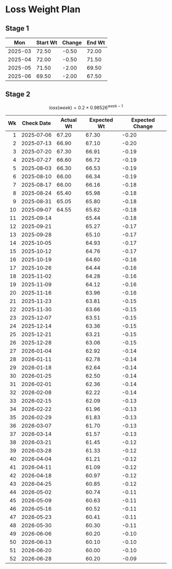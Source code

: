 # Loss Weight Plan

## Stage 1

| Mon     | Start Wt | Change | End Wt |
| ------- | -------- | ------ | ------ |
| 2025-03 | 72.50    | -0.50  | 72.00  |
| 2025-04 | 72.00    | -0.50  | 71.50  |
| 2025-05 | 71.50    | -2.00  | 69.50  |
| 2025-06 | 69.50    | -2.00  | 67.50  |

## Stage 2

$$
loss(week) = 0.2 \times 0.98526^{week-1}
$$

|   Wk | Check Date | Actual Wt | Expected Wt | Expected Change |
| ---: | ---------- | --------- | ----------- | --------------- |
|    1 | 2025‑07‑06 | 67.20     | 67.30       | -0.20           |
|    2 | 2025‑07‑13 | 66.90     | 67.10       | -0.20           |
|    3 | 2025‑07‑20 | 67.30     | 66.91       | -0.19           |
|    4 | 2025‑07‑27 | 66.60     | 66.72       | -0.19           |
|    5 | 2025‑08‑03 | 66.30     | 66.53       | -0.19           |
|    6 | 2025‑08‑10 | 66.00     | 66.34       | -0.19           |
|    7 | 2025‑08‑17 | 66.00     | 66.16       | -0.18           |
|    8 | 2025‑08‑24 | 65.40     | 65.98       | -0.18           |
|    9 | 2025‑08‑31 | 65.05     | 65.80       | -0.18           |
|   10 | 2025‑09‑07 | 64.55     | 65.62       | -0.18           |
|   11 | 2025‑09‑14 |           | 65.44       | -0.18           |
|   12 | 2025‑09‑21 |           | 65.27       | -0.17           |
|   13 | 2025‑09‑28 |           | 65.10       | -0.17           |
|   14 | 2025‑10‑05 |           | 64.93       | -0.17           |
|   15 | 2025‑10‑12 |           | 64.76       | -0.17           |
|   16 | 2025‑10‑19 |           | 64.60       | -0.16           |
|   17 | 2025‑10‑26 |           | 64.44       | -0.16           |
|   18 | 2025‑11‑02 |           | 64.28       | -0.16           |
|   19 | 2025‑11‑09 |           | 64.12       | -0.16           |
|   20 | 2025‑11‑16 |           | 63.96       | -0.16           |
|   21 | 2025‑11‑23 |           | 63.81       | -0.15           |
|   22 | 2025‑11‑30 |           | 63.66       | -0.15           |
|   23 | 2025‑12‑07 |           | 63.51       | -0.15           |
|   24 | 2025‑12‑14 |           | 63.36       | -0.15           |
|   25 | 2025‑12‑21 |           | 63.21       | -0.15           |
|   26 | 2025‑12‑28 |           | 63.06       | -0.15           |
|   27 | 2026‑01‑04 |           | 62.92       | -0.14           |
|   28 | 2026‑01‑11 |           | 62.78       | -0.14           |
|   29 | 2026‑01‑18 |           | 62.64       | -0.14           |
|   30 | 2026‑01‑25 |           | 62.50       | -0.14           |
|   31 | 2026‑02‑01 |           | 62.36       | -0.14           |
|   32 | 2026‑02‑08 |           | 62.22       | -0.14           |
|   33 | 2026‑02‑15 |           | 62.09       | -0.13           |
|   34 | 2026‑02‑22 |           | 61.96       | -0.13           |
|   35 | 2026‑02‑29 |           | 61.83       | -0.13           |
|   36 | 2026‑03‑07 |           | 61.70       | -0.13           |
|   37 | 2026‑03‑14 |           | 61.57       | -0.13           |
|   38 | 2026‑03‑21 |           | 61.45       | -0.12           |
|   39 | 2026‑03‑28 |           | 61.33       | -0.12           |
|   40 | 2026‑04‑04 |           | 61.21       | -0.12           |
|   41 | 2026‑04‑11 |           | 61.09       | -0.12           |
|   42 | 2026‑04‑18 |           | 60.97       | -0.12           |
|   43 | 2026‑04‑25 |           | 60.85       | -0.12           |
|   44 | 2026‑05‑02 |           | 60.74       | -0.11           |
|   45 | 2026‑05‑09 |           | 60.63       | -0.11           |
|   46 | 2026‑05‑16 |           | 60.52       | -0.11           |
|   47 | 2026‑05‑23 |           | 60.41       | -0.11           |
|   48 | 2026‑05‑30 |           | 60.30       | -0.11           |
|   49 | 2026‑06‑06 |           | 60.20       | -0.10           |
|   50 | 2026‑06‑13 |           | 60.10       | -0.10           |
|   51 | 2026‑06‑20 |           | 60.00       | -0.10           |
|   52 | 2026‑06‑28 |           | 60.20       | -0.09           |

